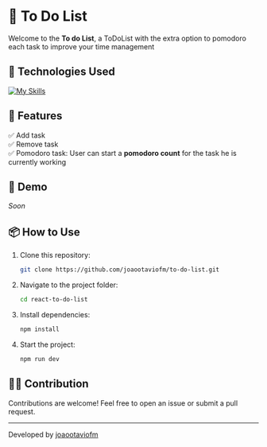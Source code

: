 # 🔐 To Do List

Welcome to the **To do List**, a ToDoList with the extra option to pomodoro each task to improve your time management

## 🚀 Technologies Used

[![My Skills](https://skillicons.dev/icons?i=js,react,css)](https://skillicons.dev)

## 🎯 Features

✅ Add task\
✅ Remove task\
✅ Pomodoro task: User can start a **pomodoro count** for the task he is currently working

## 📸 Demo
*Soon*

## 📦 How to Use

1. Clone this repository:
   ```sh
   git clone https://github.com/joaootaviofm/to-do-list.git
   ```
2. Navigate to the project folder:
   ```sh
   cd react-to-do-list
   ```
3. Install dependencies:
   ```sh
   npm install
   ```
4. Start the project:
   ```sh
   npm run dev
   ```

## 👨‍💻 Contribution

Contributions are welcome! Feel free to open an issue or submit a pull request.

---

Developed by [joaootaviofm](https://github.com/joaootaviofm)
